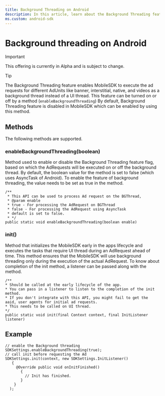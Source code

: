 ```yaml
---
title: Background Threading on Android
description: In this article, learn about the Background Threading feature on Android and the methods supported.
ms.custom: android-sdk
---
```


# Background threading on Android

> [!IMPORTANT]
> This offering is currently in Alpha and is subject to change.

> [!TIP]
> The Background Threading feature enables MobileSDK to execute the ad requests for different AdUnits like banner, interstitial, native, and videos as a background thread instead of a UI thread. This feature can be turned on or off by a method (`enableBackgroundThreading`) By default, Background Threading feature is disabled in MobileSDK which can be enabled by using this method.

## Methods

The following methods are supported.

### enableBackgroundThreading(boolean)

Method used to enable or disable the Background Threading feature flag, based on which the AdRequests will be executed on or off the background thread. By default, the boolean value for the method is set to false (which uses AsyncTask of Android). To enable the feature of background threading, the value needs to be set as true in the method.  
  
```
/**
 * This API can be used to process Ad request on the BGThread,
 * @param enable
 * true - For processing the AdRequest on BGThread
 * false - For processing the AdRequest using AsyncTask
 * default is set to false.
 * */
public static void enableBackgroundThreading(boolean enable)
```

### init()

Method that initializes the MobileSDK early in the apps lifecycle and executes the tasks that require UI thread during an AdRequest ahead of time. This method ensures that the MobileSDK will use background threading only during the execution of the actual AdRequest. To know about completion of the init method, a listener can be passed along with the method.

```
/**
* Should be called at the early lifecycle of the app.
* You can pass in a listener to listen to the completion of the init method.
* If you don't integrate with this API, you might fail to get the aaid, user agents for initial ad requests.
* This needs to be called on UI thread.
*/
public static void init(final Context context, final InitListener listener)
```

## Example

```
// enable the Background threading
SDKSettings.enableBackgroundThreading(true);
// call init before requesting the Ad
SDKSettings.init(context, new SDKSettings.InitListener() 
   {
     @Override public void onInitFinished() 
       {
         // Init has finished. 
       }
    }
  );
```
